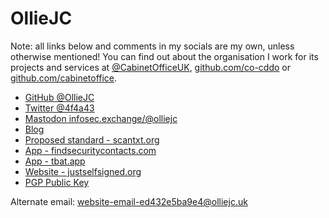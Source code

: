 # OllieJC

Note: all links below and comments in my socials are my own, unless otherwise mentioned! You can find out about the organisation I work for its projects and services at [@CabinetOfficeUK](https://twitter.com/cabinetofficeuk), [github.com/co-cddo](https://github.com/co-cddo) or [github.com/cabinetoffice](https://github.com/cabinetoffice).

 - [GitHub @OllieJC](https://github.com/OllieJC)
 - [Twitter @4f4a43](https://twitter.com/4f4a43)
 - <a rel="me" href="https://infosec.exchange/@olliejc">Mastodon infosec.exchange/@olliejc</a>
 - [Blog](https://blog.olliejc.uk)
 - [Proposed standard - scantxt.org](https://www.scantxt.org)
 - [App - findsecuritycontacts.com](https://findsecuritycontacts.com)
 - [App - tbat.app](https://tbat.app)
 - [Website - justselfsigned.org](https://justselfsigned.org)
 - <a href="/key.pub">PGP Public Key</a>

Alternate email: <a href="mailto:website-email-ed432e5ba9e4@olliejc.uk" rel="me">website-email-ed432e5ba9e4@olliejc.uk</a>

<link rel="pgpkey" href="/key.pub" />
